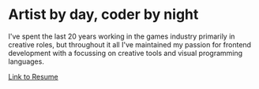 # Artist by day, coder by night

I've spent the last 20 years working in the games industry primarily in creative roles, but throughout it all I've maintained my passion for frontend development with a focussing on creative tools and visual programming languages.

[Link to Resume](./resume.md)
